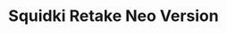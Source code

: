 ---
slug: squidki-retake-neo-version
title: Squidki Retake Neo Version
description: "Squidki Retake Neo Version is an exciting online game. Play for free directly in your browser!"
icon: /images/new_mods/Sprunki Retake Neo Version.png
url: https://wowtbc.net/sprunkin/retake-neo/index.html
previewImage: /images/new_mods/Sprunki Retake Neo Version.png
type: new mods

# SEO配置
seo:
  title: "Squidki Retake Neo Version - Play Free Online Game | Fun Browser Games"
  description: "Squidki Retake Neo Version - Play this fun online game for free in your browser. No download required!"
  ogImage: "/images/new_mods/Sprunki Retake Neo Version.png"
  keywords: "squidki-retake-neo-version, online game, browser game, free game, new mods game, play online"

videoUrls:
  - https://www.youtube.com/embed/example1
  - https://www.youtube.com/embed/example2

whyPlay:
  title: "Why Play Squidki Retake Neo Version?"
  items:
    - "Immersive Gameplay: Squidki Retake Neo Version offers an engaging and immersive gaming experience that will keep you entertained for hours"
    - "Challenging Levels: Test your skills with increasingly difficult challenges and obstacles"
    - "Beautiful Graphics: Enjoy stunning visuals and smooth animations that bring the game world to life"
    - "Regular Updates: New content and features are added regularly to keep the game fresh and exciting"
    - "Free to Play: Experience all the fun without spending a penny"
    - "Community Features: Connect with other players, share strategies, and compete for high scores"
    - "Cross-Platform: Play on any device with a web browser, no downloads required"

features:
  title: "Key Features of Squidki Retake Neo Version"
  image: "/images/new_mods/Sprunki Retake Neo Version.png"
  items:
    - "Intuitive Controls: Easy to learn controls make Squidki Retake Neo Version accessible for players of all skill levels"
    - "Multiple Game Modes: Enjoy various gameplay options that provide different challenges and experiences"
    - "Character Customization: Personalize your gaming experience with unique characters and items"
    - "Achievement System: Complete special tasks to earn rewards and recognition"
    - "Leaderboards: Compete with players worldwide and see who can achieve the highest scores"

characteristics:
  title: "Game Characteristics"
  image: "/images/new_mods/Sprunki Retake Neo Version.png"
  items:
    - "Genre: New mods game with elements of strategy and skill"
    - "Difficulty: Suitable for both casual gamers and those seeking a challenge"
    - "Play Time: Quick sessions or extended gameplay, depending on your preference"
    - "Art Style: Vibrant and engaging visuals that enhance the gaming experience"
    - "Sound Design: Immersive audio that complements the gameplay perfectly"

info: "Squidki Retake Neo Version is an exciting online game that offers players a unique and engaging gaming experience. With its intuitive controls, stunning visuals, and challenging gameplay, Squidki Retake Neo Version provides hours of entertainment for players of all ages and skill levels. Whether you're looking for a quick gaming session during a break or an extended play session, Squidki Retake Neo Version delivers an immersive experience that will keep you coming back for more. The game features multiple levels of increasing difficulty, ensuring that players are constantly challenged as they progress. With regular updates adding new content and features, Squidki Retake Neo Version remains fresh and exciting, providing endless entertainment options for its growing community of players."

howToPlayIntro: "Welcome to Squidki Retake Neo Version! This guide will walk you through the basics and help you master the game. Whether you're a beginner or looking to improve your skills, these tips and instructions will enhance your gaming experience."

howToPlaySteps:
  - title: "Getting Started"
    description: "Begin your Squidki Retake Neo Version adventure by familiarizing yourself with the controls. Use your keyboard or mouse to navigate through the game interface. The tutorial will guide you through the basic mechanics and help you understand the objectives."
  - title: "Understanding the Objectives"
    description: "In Squidki Retake Neo Version, your main goal is to progress through levels by completing specific objectives. Each level presents unique challenges that require different strategies and approaches."
  - title: "Mastering the Controls"
    description: "Practice using the controls to improve your precision and reaction time. Squidki Retake Neo Version requires quick reflexes and strategic thinking to overcome obstacles and defeat opponents."
  - title: "Utilizing Power-ups"
    description: "Collect power-ups throughout the game to enhance your abilities and overcome difficult challenges. Each power-up offers unique advantages that can be crucial for success."
  - title: "Developing Strategies"
    description: "As you progress in Squidki Retake Neo Version, develop effective strategies for different scenarios. Analyze patterns, anticipate challenges, and adapt your approach to maximize your performance."

faq:
  title: "Frequently Asked Questions about Squidki Retake Neo Version"
  items:
    - question: "Is Squidki Retake Neo Version free to play?"
      answer: "Yes, Squidki Retake Neo Version is completely free to play directly in your web browser. No downloads or purchases are required to enjoy the full game experience."
    - question: "Can I play Squidki Retake Neo Version on mobile devices?"
      answer: "Yes, Squidki Retake Neo Version is optimized for both desktop and mobile play. You can enjoy the game on any device with a web browser and internet connection."
    - question: "Are there any in-game purchases?"
      answer: "While Squidki Retake Neo Version is free to play, there may be optional in-game purchases available for cosmetic items or additional features that don't affect core gameplay."
    - question: "How often is Squidki Retake Neo Version updated?"
      answer: "The developers regularly update Squidki Retake Neo Version with new content, features, and improvements based on player feedback and game performance."
    - question: "Can I play Squidki Retake Neo Version offline?"
      answer: "Currently, Squidki Retake Neo Version requires an internet connection to play as it's a browser-based online game."
    - question: "Is Squidki Retake Neo Version suitable for children?"
      answer: "Yes, Squidki Retake Neo Version is designed to be family-friendly and suitable for players of all ages."
    - question: "How do I report bugs or issues?"
      answer: "If you encounter any problems while playing Squidki Retake Neo Version, you can report them through the game's support page or contact the developers directly through their website."
    - question: "Still Have Questions?"
      answer: "If you have additional questions about Squidki Retake Neo Version that aren't covered in this FAQ, please visit our support center or contact our customer service team for assistance."
---